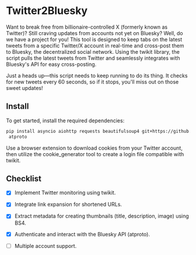 # Twitter2Bluesky

Want to break free from billionaire-controlled X (formerly known as Twitter)? Still craving updates from accounts not yet on Bluesky? Well, do we have a project for you! This tool is designed to keep tabs on the latest tweets from a specific Twitter/X account in real-time and cross-post them to Bluesky, the decentralized social network. Using the twikit library, the script pulls the latest tweets from Twitter and seamlessly integrates with Bluesky's API for easy cross-posting.

Just a heads up—this script needs to keep running to do its thing. It checks for new tweets every 60 seconds, so if it stops, you'll miss out on those sweet updates!

## Install
To get started, install the required dependencies:
```bash
pip install asyncio aiohttp requests beautifulsoup4 git+https://github.com/mdmrcglu/twikit.git
 atproto
```
Use a browser extension to download cookies from your Twitter account, then utilize the cookie_generator tool to create a login file compatible with twikit.

## Checklist
- [X] Implement Twitter monitoring using twikit.
- [X] Integrate link expansion for shortened URLs.
- [X] Extract metadata for creating thumbnails (title, description, image) using BS4.
- [X] Authenticate and interact with the Bluesky API (atproto).
- [ ] Multiple account support.

